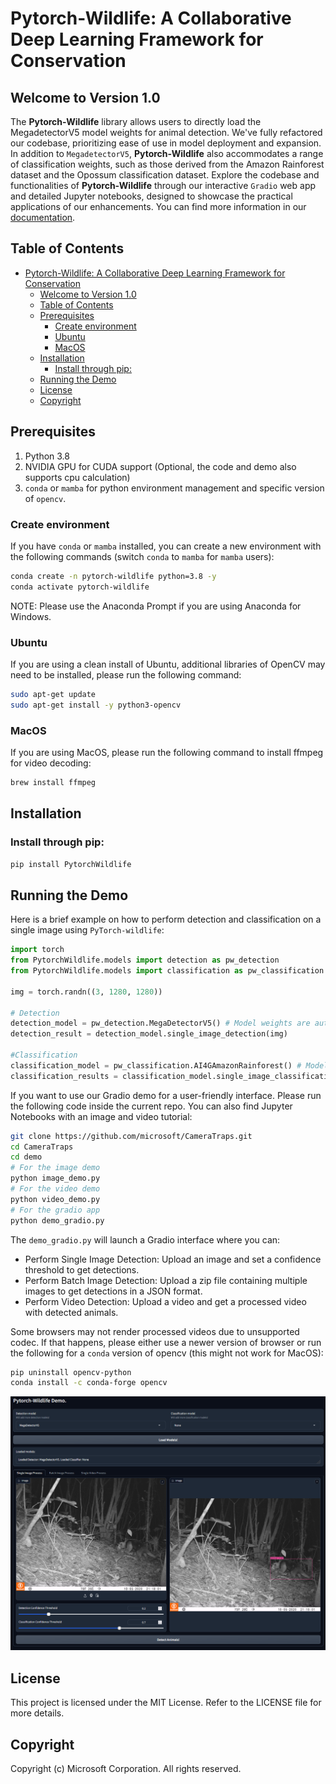 # Pytorch-Wildlife: A Collaborative Deep Learning Framework for Conservation

## Welcome to Version 1.0

The **Pytorch-Wildlife** library allows users to directly load the MegadetectorV5 model weights for animal detection. We've fully refactored our codebase, prioritizing ease of use in model deployment and expansion. In addition to `MegadetectorV5`, **Pytorch-Wildlife** also accommodates a range of classification weights, such as those derived from the Amazon Rainforest dataset and the Opossum classification dataset. Explore the codebase and functionalities of **Pytorch-Wildlife** through our interactive `Gradio` web app and detailed Jupyter notebooks, designed to showcase the practical applications of our enhancements. You can find more information in our [documentation](https://cameratraps.readthedocs.io/en/latest/).

## Table of Contents
- [Pytorch-Wildlife: A Collaborative Deep Learning Framework for Conservation](#pytorch-wildlife-a-collaborative-deep-learning-framework-for-conservation)
  - [Welcome to Version 1.0](#welcome-to-version-10)
  - [Table of Contents](#table-of-contents)
  - [Prerequisites](#prerequisites)
    - [Create environment](#create-environment)
    - [Ubuntu](#ubuntu)
    - [MacOS](#macos)
  - [Installation](#installation)
    - [Install through pip:](#install-through-pip)
  - [Running the Demo](#running-the-demo)
  - [License](#license)
  - [Copyright](#copyright)
 
## Prerequisites
 
1. Python 3.8 
2. NVIDIA GPU for CUDA support (Optional, the code and demo also supports cpu calculation)
3. `conda` or `mamba` for python environment management and specific version of `opencv`.

### Create environment
If you have `conda` or `mamba` installed, you can create a new environment with the following commands (switch `conda` to `mamba` for `mamba` users):
```bash
conda create -n pytorch-wildlife python=3.8 -y
conda activate pytorch-wildlife
```
NOTE: Please use the Anaconda Prompt if you are using Anaconda for Windows.

### Ubuntu
If you are using a clean install of Ubuntu, additional libraries of OpenCV may need to be installed, please run the following command:
```bash
sudo apt-get update
sudo apt-get install -y python3-opencv
```

### MacOS
If you are using MacOS, please run the following command to install ffmpeg for video decoding:
```bash
brew install ffmpeg
```

## Installation

### Install through pip:
```bash
pip install PytorchWildlife
```

## Running the Demo
Here is a brief example on how to perform detection and classification on a single image using `PyTorch-wildlife`:

```python
import torch
from PytorchWildlife.models import detection as pw_detection
from PytorchWildlife.models import classification as pw_classification

img = torch.randn((3, 1280, 1280))

# Detection
detection_model = pw_detection.MegaDetectorV5() # Model weights are automatically downloaded.
detection_result = detection_model.single_image_detection(img)

#Classification
classification_model = pw_classification.AI4GAmazonRainforest() # Model weights are automatically downloaded.
classification_results = classification_model.single_image_classification(img)
```

If you want to use our Gradio demo for a user-friendly interface. Please run the following code inside the current repo. You can also find Jupyter Notebooks with an image and video tutorial:

```bash
git clone https://github.com/microsoft/CameraTraps.git
cd CameraTraps
cd demo
# For the image demo
python image_demo.py
# For the video demo
python video_demo.py
# For the gradio app
python demo_gradio.py
```
The `demo_gradio.py` will launch a Gradio interface where you can:
- Perform Single Image Detection: Upload an image and set a confidence threshold to get detections.
- Perform Batch Image Detection: Upload a zip file containing multiple images to get detections in a JSON format.
- Perform Video Detection: Upload a video and get a processed video with detected animals. 

Some browsers may not render processed videos due to unsupported codec. If that happens, please either use a newer version of browser or run the following for a `conda` version of opencv (this might not work for MacOS):

```bash
pip uninstall opencv-python
conda install -c conda-forge opencv
```

<img src="images/gradio_UI.png">
  
## License
This project is licensed under the MIT License. Refer to the LICENSE file for more details.
## Copyright
Copyright (c) Microsoft Corporation. All rights reserved.
